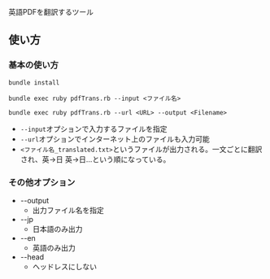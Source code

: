 英語PDFを翻訳するツール

## 使い方

### 基本の使い方

```
bundle install
```

```
bundle exec ruby pdfTrans.rb --input <ファイル名>
```

```
bundle exec ruby pdfTrans.rb --url <URL> --output <Filename>
```

- ```--input```オプションで入力するファイルを指定
- ```--url```オプションでインターネット上のファイルも入力可能
- ```<ファイル名_translated.txt>```というファイルが出力される。一文ごとに翻訳され、英→日 英→日…という順になっている。


### その他オプション
- --output
  - 出力ファイル名を指定
- --jp
  - 日本語のみ出力
- --en
  - 英語のみ出力 
- --head
  - ヘッドレスにしない
